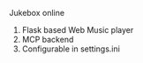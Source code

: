 Jukebox online
1. Flask based Web Music player</br>
2. MCP backend</br>
3. Configurable in settings.ini</br>
